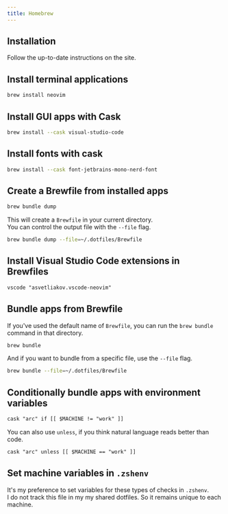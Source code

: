 ```yaml
---
title: Homebrew
---
```


## Installation

Follow the up-to-date instructions on the site.

## Install terminal applications

```sh
brew install neovim
```

## Install GUI apps with Cask

```sh
brew install --cask visual-studio-code
```

## Install fonts with cask

```sh
brew install --cask font-jetbrains-mono-nerd-font
```

## Create a Brewfile from installed apps

```sh
brew bundle dump
```

This will create a `Brewfile` in your current directory.  
You can control the output file with the `--file` flag.

```sh
brew bundle dump --file=~/.dotfiles/Brewfile
```

## Install Visual Studio Code extensions in Brewfiles

```txt file="Brewfile"
vscode "asvetliakov.vscode-neovim"
```

## Bundle apps from Brewfile

If you've used the default name of `Brewfile`, you can run the `brew bundle` command in that directory.

```sh
brew bundle
```

And if you want to bundle from a specific file, use the `--file` flag.

```sh
brew bundle --file=~/.dotfiles/Brewfile
```

## Conditionally bundle apps with environment variables

```txt file="Brewfile"
cask "arc" if [[ $MACHINE != "work" ]]
```

You can also use `unless`, if you think natural language reads better than code.

```txt file="Brewfile"
cask "arc" unless [[ $MACHINE == "work" ]]
```

## Set machine variables in `.zshenv`

It's my preference to set variables for these types of checks in `.zshenv`.  
I do not track this file in my my shared dotfiles. So it remains unique to each machine.
